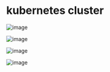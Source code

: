 # kubernetes cluster
![image](https://github.com/Nahin-CDR/Kubernetes/assets/45636041/64650f59-1d13-4e25-885c-27e8c0e531a9)

![image](https://github.com/Nahin-CDR/Kubernetes/assets/45636041/2acc103a-374e-4aa4-9f6f-fbb38b6989c8)


![image](https://github.com/Nahin-CDR/Kubernetes/assets/45636041/9bda9da6-bce2-4115-a4cf-c724d0eb519c)

![image](https://github.com/Nahin-CDR/Kubernetes/assets/45636041/5bd3c916-4a17-40fd-afb2-ea3c14cb33a0)

